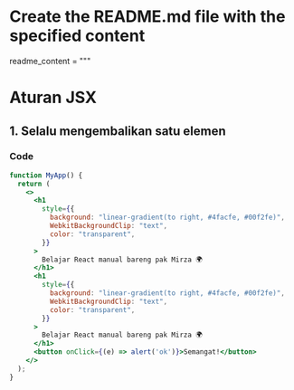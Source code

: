 # Create the README.md file with the specified content
readme_content = """
# Aturan JSX

## 1. Selalu mengembalikan satu elemen

### Code
```jsx
function MyApp() {
  return (
    <>
      <h1
        style={{
          background: "linear-gradient(to right, #4facfe, #00f2fe)",
          WebkitBackgroundClip: "text",
          color: "transparent",
        }}
      >
        Belajar React manual bareng pak Mirza 🌍
      </h1>
      <h1
        style={{
          background: "linear-gradient(to right, #4facfe, #00f2fe)",
          WebkitBackgroundClip: "text",
          color: "transparent",
        }}
      >
        Belajar React manual bareng pak Mirza 🌍
      </h1>
      <button onClick={(e) => alert('ok')}>Semangat!</button>
    </>
  );
}
